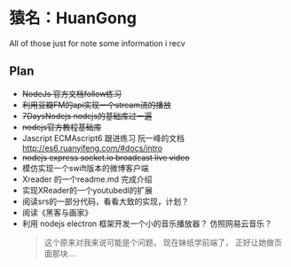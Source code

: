 # 猿名：HuanGong

All of those just for note some information i recv

## Plan

* ~~NodeJs 官方文档follow练习~~
* ~~利用豆瓣FM的api实现一个stream流的播放~~
* ~~7DaysNodejs nodejs的基础库过一遍~~
* ~~nodejs官方教程基础库~~
* Jascript ECMAscript6 跟进练习 阮一峰的文档 [http:\/\/es6.ruanyifeng.com\/\#docs\/intro](http://es6.ruanyifeng.com/#docs/intro)
* ~~nodejs express socket.io broadcast live video~~
* 模仿实现一个swift版本的微博客户端
* Xreader 的一个readme.md 完成介绍
* 实现XReader的一个youtubedl的扩展
* 阅读srs的一部分代码，看看大致的实现，计划？
* 阅读《黑客与画家》
* 利用 nodejs electron 框架开发一个小的音乐播放器？ 仿照网易云音乐？
  > 这个原来对我来说可能是个问题， 现在妹纸学前端了， 正好让她做页面那块....
